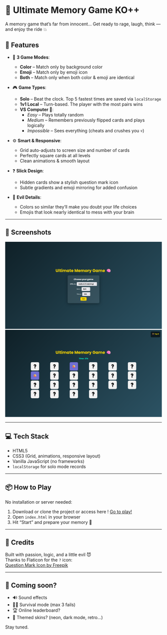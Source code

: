 # 🧠 Ultimate Memory Game KO++

A memory game that’s far from innocent... Get ready to rage, laugh, think — and enjoy the ride 💥

## 🚀 Features

- 🎨 **3 Game Modes**:
  - **Color** – Match only by background color
  - **Emoji** – Match only by emoji icon
  - **Both** – Match only when both color & emoji are identical

- 🎮 **Game Types**:
  - **Solo** – Beat the clock. Top 5 fastest times are saved via `localStorage`
  - **1v1 Local** – Turn-based. The player with the most pairs wins
  - **VS Computer 🤖**:
    - *Easy* – Plays totally random
    - *Medium* – Remembers previously flipped cards and plays logically
    - *Impossible* – Sees everything (cheats and crushes you 💀)

- ⚙️ **Smart & Responsive**:
  - Grid auto-adjusts to screen size and number of cards
  - Perfectly square cards at all levels
  - Clean animations & smooth layout

- ❓ **Slick Design**:
  - Hidden cards show a stylish question mark icon
  - Subtle gradients and emoji mirroring for added confusion

- 🧠 **Evil Details**:
  - Colors so similar they’ll make you doubt your life choices
  - Emojis that look nearly identical to mess with your brain

---

## 📸 Screenshots

![Screenshot1](screen.PNG)  
![Screenshot2](screen2.PNG)

---

## 💻 Tech Stack

- HTML5  
- CSS3 (Grid, animations, responsive layout)  
- Vanilla JavaScript (no frameworks)  
- `localStorage` for solo mode records

---

## 📦 How to Play

No installation or server needed:

1. Download or clone the project or access here ! [Go to play!](https://memory-game-swart-kappa.vercel.app/)
2. Open `index.html` in your browser
3. Hit “Start” and prepare your memory 👀

---

## 👑 Credits

Built with passion, logic, and a little evil 😈  
Thanks to Flaticon for the `?` icon:  
[Question Mark Icon by Freepik](https://www.flaticon.com/free-icon/question_2476190)

---

## 🔮 Coming soon?

- 🔊 Sound effects
- 🧟‍♂️ Survival mode (max 3 fails)
- 🏆 Online leaderboard?
- 🎨 Themed skins? (neon, dark mode, retro...)

Stay tuned.
